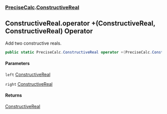 ### [PreciseCalc](PreciseCalc.md 'PreciseCalc').[ConstructiveReal](PreciseCalc.ConstructiveReal.md 'PreciseCalc.ConstructiveReal')

## ConstructiveReal.operator +(ConstructiveReal, ConstructiveReal) Operator

Add two constructive reals.

```csharp
public static PreciseCalc.ConstructiveReal operator +(PreciseCalc.ConstructiveReal left, PreciseCalc.ConstructiveReal right);
```
#### Parameters

<a name='PreciseCalc.ConstructiveReal.op_Addition(PreciseCalc.ConstructiveReal,PreciseCalc.ConstructiveReal).left'></a>

`left` [ConstructiveReal](PreciseCalc.ConstructiveReal.md 'PreciseCalc.ConstructiveReal')

<a name='PreciseCalc.ConstructiveReal.op_Addition(PreciseCalc.ConstructiveReal,PreciseCalc.ConstructiveReal).right'></a>

`right` [ConstructiveReal](PreciseCalc.ConstructiveReal.md 'PreciseCalc.ConstructiveReal')

#### Returns
[ConstructiveReal](PreciseCalc.ConstructiveReal.md 'PreciseCalc.ConstructiveReal')